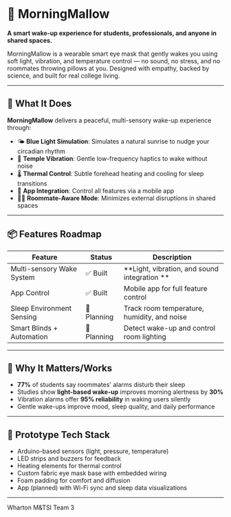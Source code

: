 # 🌅 MorningMallow

**A smart wake-up experience for students, professionals, and anyone in shared spaces.**

MorningMallow is a wearable smart eye mask that gently wakes you using soft light, vibration, and temperature control — no sound, no stress, and no roommates throwing pillows at you. Designed with empathy, backed by science, and built for real college living.

---

## 🔧 What It Does

**MorningMallow** delivers a peaceful, multi-sensory wake-up experience through:

- 🌤️ **Blue Light Simulation**: Simulates a natural sunrise to nudge your circadian rhythm
- 💓 **Temple Vibration**: Gentle low-frequency haptics to wake without noise
- 🌡️ **Thermal Control**: Subtle forehead heating and cooling for sleep transitions
- 📱 **App Integration**: Control all features via a mobile app
- 👯‍♀️ **Roommate-Aware Mode**: Minimizes external disruptions in shared spaces

---

## 📦 Features Roadmap

| Feature                        | Status       | Description |
|-------------------------------|--------------|-------------|
| Multi-sensory Wake System     | ✅ Built      | **Light, vibration, and sound integration **|
| App Control                   | ✅ Built     | Mobile app for full feature control |
| Sleep Environment Sensing     | 🧠 Planning     | Track room temperature, humidity, and noise |
| Smart Blinds + Automation     | 🧠 Planning   | Detect wake-up and control room lighting |

---

## 🧪 Why It Matters/Works

- **77%** of students say roommates' alarms disturb their sleep
- Studies show **light-based wake-up** improves morning alertness by **30%**
- Vibration alarms offer **95% reliability** in waking users silently
- Gentle wake-ups improve mood, sleep quality, and daily performance

---

## 🧠 Prototype Tech Stack

- Arduino-based sensors (light, pressure, temperature)
- LED strips and buzzers for feedback
- Heating elements for thermal control
- Custom fabric eye mask base with embedded wiring
- Foam padding for comfort and diffusion
- App (planned) with Wi-Fi sync and sleep data visualizations

---
Wharton M&TSI Team 3
